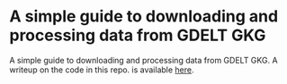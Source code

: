# A simple guide to downloading and processing data from GDELT GKG 

A simple guide to downloading and processing data from GDELT GKG.
A writeup on the code in this repo. is available [here][1].

[1]:    https://quaintitative.com/extract_gdelt_gkg_bigquery/